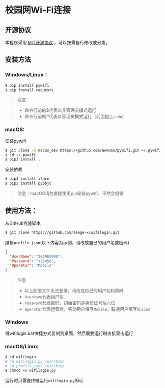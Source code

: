 # 校园网Wi-Fi连接
## 开源协议
本程序采用 [MIT开源协议](https://opensource.org/licenses/MIT/) ，可以按需自行修改或分发。
## 安装方法
### Windows/Linux：
```bash
$ pip install pywifi
$ pip install requests 
```
> 注意：
> - 命令行前的$代表以非管理员模式运行
> - 命令行前的#代表以管理员模式运行（前面加上`sudo`）
### macOS:
安装pywifi
```bash
$ git clone -b macos_dev https://github.com/awkman/pywifi.git ~/.pywifi
$ cd ~/.pywifi
$ pip3 install .
```
安装依赖
```bash
$ pip3 install iface
$ pip3 install pyobjc
```
> 注意：macOS请勿直接使用pip安装pywifi，不然会报错
## 使用方法：
从GitHub克隆脚本
```bash
$ git clone https://github.com/senge-x/wifilogin.git
```
编辑`profile.json`(以下内容为示例，请改成自己的用户名或密码)
```json
{
  "UserName": "201900000",
  "Password": "123456",
  "Operator": "Mobile"
}
```
> 注意
> - 以上配置文件无法登录，请改成自己的用户名和密码
> - `UserName`代表用户名
> - `Password`代表密码，初始密码是身份证号后六位
> - `Operator`代表运营商，移动用户填写`Mobile`，联通用户填写`Unicom`
### Windows
将wifilogin.bat快捷方式复制到桌面，然后需要运行时直接双击运行
### macOS/Linux
```bash
$ cd wifilogin
# cp wifilogin.py /usr/bin/
# cp profile.json /usr/bin/
$ chmod +x wifilogin.py
```
运行时只需要终端运行`wifilogin.py`即可
